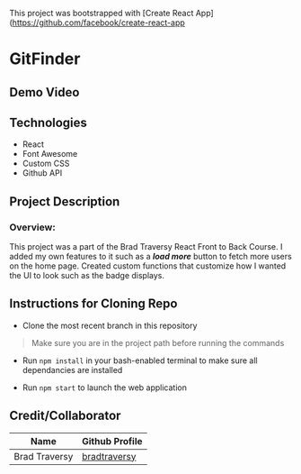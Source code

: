 This project was bootstrapped with [Create React App](https://github.com/facebook/create-react-app

# GitFinder

## Demo Video

## Technologies

- React
- Font Awesome
- Custom CSS
- Github API

## Project Description

### Overview:

This project was a part of the Brad Traversy React Front to Back Course. I added my own features to it such as a **_load more_** button to fetch more users on the home page. Created custom functions that customize how I wanted the UI to look such as the badge displays.

## Instructions for Cloning Repo

- Clone the most recent branch in this repository

> Make sure you are in the project path before running the commands

- Run `npm install` in your bash-enabled terminal to make sure all dependancies are installed

- Run `npm start` to launch the web application

## Credit/Collaborator

| Name          | Github Profile                                  |
| ------------- | ----------------------------------------------- |
| Brad Traversy | [bradtraversy](https://github.com/bradtraversy) |

